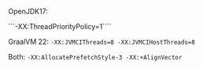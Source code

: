 OpenJDK17:

```-XX:ThreadPriorityPolicy=1````


GraalVM 22:
```-XX:JVMCIThreads=8 -XX:JVMCIHostThreads=8```


Both:
```-XX:AllocatePrefetchStyle-3 -XX:+AlignVector```
